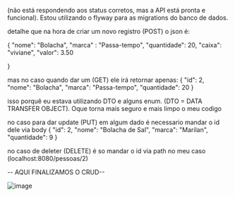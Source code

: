 (não está respondendo aos status corretos, mas a API está pronta e funcional). Estou utilizando o flyway para as migrations do banco de dados.

detalhe que na hora de criar um novo registro (POST) o json é: 

{
	"nome": "Bolacha",
	"marca" : "Passa-tempo",
	"quantidade": 20,
	"caixa": "viviane",
	"valor": 3.50
	
}

mas no caso quando dar um (GET) ele irá retornar apenas: 
	{
		"id": 2,
		"nome": "Bolacha",
		"marca": "Passa-tempo",
		"quantidade": 20
	}

isso porquê eu estava utilizando DTO e alguns enum. (DTO = DATA TRANSFER OBJECT). Oque torna mais seguro e mais limpo o meu codigo

no caso para dar update (PUT) em algum dado é necessario mandar o id dele via body 
	{
		"id": 2,
		"nome": "Bolacha de Sal",
		"marca": "Marilan",
		"quantidade": 9
	}

 no caso de deleter (DELETE)  é so mandar o id via path no meu caso (localhost:8080/pessoas/2)


 -- AQUI FINALIZAMOS O CRUD--

![image](https://github.com/ddavi1/produtos-market/assets/111084142/a296eb11-2e97-4950-aca6-d6992c5b0ed4)

 
